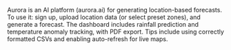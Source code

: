 Aurora is an AI platform (aurora.ai) for generating location-based forecasts. To use it: sign up, upload location data (or select preset zones), and generate a forecast. The dashboard includes rainfall prediction and temperature anomaly tracking, with PDF export. Tips include using correctly formatted CSVs and enabling auto-refresh for live maps.